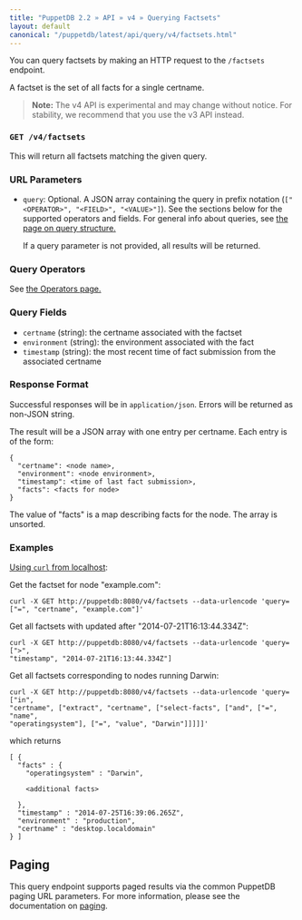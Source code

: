 ```yaml
---
title: "PuppetDB 2.2 » API » v4 » Querying Factsets"
layout: default
canonical: "/puppetdb/latest/api/query/v4/factsets.html"
---
```


[curl]: ../curl.html#using-curl-from-localhost-non-sslhttp
[paging]: ./paging.html
[query]: ./query.html

You can query factsets by making an HTTP request to the `/factsets` endpoint.

A factset is the set of all facts for a single certname.

> **Note:** The v4 API is experimental and may change without notice. For stability, we recommend that you use the v3 API instead.

### `GET /v4/factsets`

This will return all factsets matching the given query.

### URL Parameters

* `query`: Optional. A JSON array containing the query in prefix notation (`["<OPERATOR>", "<FIELD>", "<VALUE>"]`). See the sections below for the supported operators and fields. For general info about queries, see [the page on query structure.][query]

    If a query parameter is not provided, all results will be returned.

### Query Operators

See [the Operators page.](./operators.html)

### Query Fields

* `certname` (string): the certname associated with the factset
* `environment` (string): the environment associated with the fact
* `timestamp` (string): the most recent time of fact submission from the
   associated certname

### Response Format

Successful responses will be in `application/json`. Errors will be returned as
non-JSON string.

The result will be a JSON array with one entry per certname. Each entry is of
the form:

    {
      "certname": <node name>,
      "environment": <node environment>,
      "timestamp": <time of last fact submission>,
      "facts": <facts for node>
    }

The value of "facts" is a map describing facts for the node. The array is
unsorted.

### Examples

[Using `curl` from localhost][curl]:

Get the factset for node "example.com":

    curl -X GET http://puppetdb:8080/v4/factsets --data-urlencode 'query=["=", "certname", "example.com"]'

Get all factsets with updated after "2014-07-21T16:13:44.334Z":

    curl -X GET http://puppetdb:8080/v4/factsets --data-urlencode 'query=[">",
    "timestamp", "2014-07-21T16:13:44.334Z"]

Get all factsets corresponding to nodes running Darwin:

    curl -X GET http://puppetdb:8080/v4/factsets --data-urlencode 'query=["in",
    "certname", ["extract", "certname", ["select-facts", ["and", ["=", "name",
    "operatingsystem"], ["=", "value", "Darwin"]]]]]'

which returns

    [ {
      "facts" : {
        "operatingsystem" : "Darwin",

        <additional facts>

      },
      "timestamp" : "2014-07-25T16:39:06.265Z",
      "environment" : "production",
      "certname" : "desktop.localdomain"
    } ]

## Paging

This query endpoint supports paged results via the common PuppetDB paging
URL parameters. For more information, please see the documentation
on [paging][paging].
